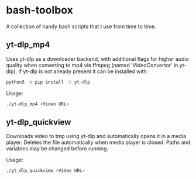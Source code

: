# bash-toolbox
A collection of handy bash scripts that I use from time to time.

## yt-dlp_mp4
Uses yt-dlp as a downloader backend, with additional flags for higher audio quality when converting to mp4 via ffmpeg (named 'VideoConvertor' in yt-dlp).
If yt-dlp is not already present it can be installed with:
```bash
python3 -m pip install -U yt-dlp
```
Usage:
```bash
./yt-dlp_mp4 <Video URL>
```

## yt-dlp_quickview
Downloads video to tmp using yt-dlp and automatically opens it in a media player. Deletes the file automatically when media player is closed. Paths and variables may be changed before running.

Usage:
```bash
./yt_dlp_quickview <Video URL>
```
